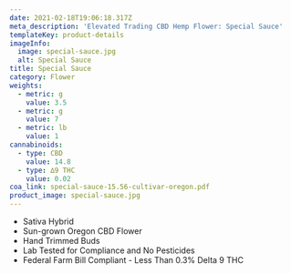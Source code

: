 ```yaml
---
date: 2021-02-18T19:06:18.317Z
meta_description: 'Elevated Trading CBD Hemp Flower: Special Sauce'
templateKey: product-details
imageInfo:
  image: special-sauce.jpg
  alt: Special Sauce
title: Special Sauce
category: Flower
weights:
  - metric: g
    value: 3.5
  - metric: g
    value: 7
  - metric: lb
    value: 1
cannabinoids:
  - type: CBD
    value: 14.8
  - type: ∆9 THC
    value: 0.02
coa_link: special-sauce-15.56-cultivar-oregon.pdf
product_image: special-sauce.jpg
---
```


- Sativa Hybrid
- Sun-grown Oregon CBD Flower
- Hand Trimmed Buds
- Lab Tested for Compliance and No Pesticides
- Federal Farm Bill Compliant - Less Than 0.3% Delta 9 THC
